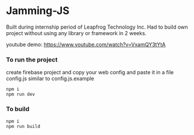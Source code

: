 # Jamming-JS

Built during internship period of Leapfrog Technology Inc. Had to build own project without using any library or framework in 2 weeks.

youtube demo: https://www.youtube.com/watch?v=VxamQY3tYtA

### To run the project

create firebase project and copy your web config and paste it in a file config.js
similar to config.js.example

```
npm i
npm run dev
```

### To build

```
npm i
npm run build
```
